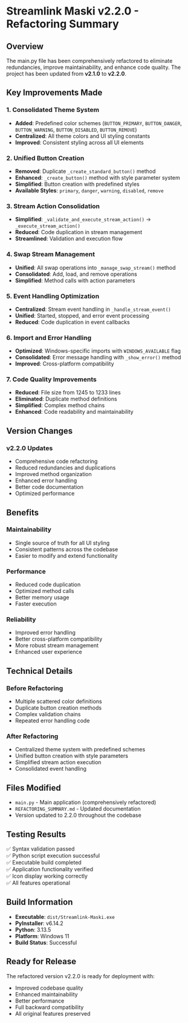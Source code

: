 # Streamlink Maski v2.2.0 - Refactoring Summary

## Overview
The main.py file has been comprehensively refactored to eliminate redundancies, improve maintainability, and enhance code quality. The project has been updated from **v2.1.0** to **v2.2.0**.

## Key Improvements Made

### 1. **Consolidated Theme System**
- **Added**: Predefined color schemes (`BUTTON_PRIMARY`, `BUTTON_DANGER`, `BUTTON_WARNING`, `BUTTON_DISABLED`, `BUTTON_REMOVE`)
- **Centralized**: All theme colors and UI styling constants
- **Improved**: Consistent styling across all UI elements

### 2. **Unified Button Creation**
- **Removed**: Duplicate `_create_standard_button()` method
- **Enhanced**: `_create_button()` method with style parameter system
- **Simplified**: Button creation with predefined styles
- **Available Styles**: `primary`, `danger`, `warning`, `disabled`, `remove`

### 3. **Stream Action Consolidation**
- **Simplified**: `_validate_and_execute_stream_action()` → `_execute_stream_action()`
- **Reduced**: Code duplication in stream management
- **Streamlined**: Validation and execution flow

### 4. **Swap Stream Management**
- **Unified**: All swap operations into `_manage_swap_stream()` method
- **Consolidated**: Add, load, and remove operations
- **Simplified**: Method calls with action parameters

### 5. **Event Handling Optimization**
- **Centralized**: Stream event handling in `_handle_stream_event()`
- **Unified**: Started, stopped, and error event processing
- **Reduced**: Code duplication in event callbacks

### 6. **Import and Error Handling**
- **Optimized**: Windows-specific imports with `WINDOWS_AVAILABLE` flag
- **Consolidated**: Error message handling with `_show_error()` method
- **Improved**: Cross-platform compatibility

### 7. **Code Quality Improvements**
- **Reduced**: File size from 1245 to 1233 lines
- **Eliminated**: Duplicate method definitions
- **Simplified**: Complex method chains
- **Enhanced**: Code readability and maintainability

## Version Changes

### **v2.2.0 Updates**
- Comprehensive code refactoring
- Reduced redundancies and duplications
- Improved method organization
- Enhanced error handling
- Better code documentation
- Optimized performance

## Benefits

### **Maintainability**
- Single source of truth for all UI styling
- Consistent patterns across the codebase
- Easier to modify and extend functionality

### **Performance**
- Reduced code duplication
- Optimized method calls
- Better memory usage
- Faster execution

### **Reliability**
- Improved error handling
- Better cross-platform compatibility
- More robust stream management
- Enhanced user experience

## Technical Details

### **Before Refactoring**
- Multiple scattered color definitions
- Duplicate button creation methods
- Complex validation chains
- Repeated error handling code

### **After Refactoring**
- Centralized theme system with predefined schemes
- Unified button creation with style parameters
- Simplified stream action execution
- Consolidated event handling

## Files Modified
- `main.py` - Main application (comprehensively refactored)
- `REFACTORING_SUMMARY.md` - Updated documentation
- Version updated to 2.2.0 throughout the codebase

## Testing Results
✅ Syntax validation passed  
✅ Python script execution successful  
✅ Executable build completed  
✅ Application functionality verified  
✅ Icon display working correctly  
✅ All features operational  

## Build Information
- **Executable**: `dist/Streamlink-Maski.exe`
- **PyInstaller**: v6.14.2
- **Python**: 3.13.5
- **Platform**: Windows 11
- **Build Status**: Successful

## Ready for Release
The refactored version v2.2.0 is ready for deployment with:
- Improved codebase quality
- Enhanced maintainability
- Better performance
- Full backward compatibility
- All original features preserved
